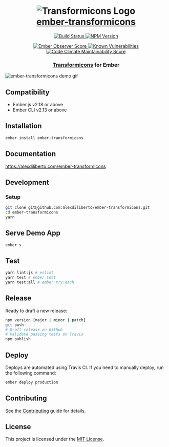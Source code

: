 <h1 align="center">
  <img src="https://cdn.rawgit.com/alexdiliberto/ember-transformicons/master/tests/dummy/public/img/logo.svg" alt="Transformicons Logo">
  <br>
  <a href="https://alexdiliberto.com/ember-transformicons">ember-transformicons</a>
  <br>
</h1>

<p align="center">
  <a href="https://travis-ci.org/alexdiliberto/ember-transformicons">
    <img src="https://travis-ci.org/alexdiliberto/ember-transformicons.svg?branch=master"
      alt="Build Status">
  </a>
  <a href="https://www.npmjs.com/package/ember-transformicons">
    <img src="https://badge.fury.io/js/ember-transformicons.svg"
      alt="NPM Version">
  </a>
</p>
<p align="center">
  <a href="http://emberobserver.com/addons/ember-transformicons">
    <img src="http://emberobserver.com/badges/ember-transformicons.svg"
      alt="Ember Observer Score">
  </a>
  <a href="https://snyk.io/test/github/alexdiliberto/ember-transformicons">
    <img src="https://snyk.io/test/github/alexdiliberto/ember-transformicons/badge.svg"
      alt="Known Vulnerabilities">
  </a>
  <a href="https://codeclimate.com/github/alexdiliberto/ember-transformicons/maintainability">
    <img src="https://api.codeclimate.com/v1/badges/01108fee4bb685fa23dd/maintainability" alt="Code Climate Maintainability Score">
  </a>
</p>

<h3 align="center">
  <a href="http://www.transformicons.com/">Transformicons</a> for Ember
</h4>

![ember-transformicons demo gif][demo-gif]

## Compatibility

* Ember.js v2.18 or above
* Ember CLI v2.13 or above

## Installation

```sh
ember install ember-transformicons
```

## Documentation

https://alexdiliberto.com/ember-transformicons

## Development

### Setup

```sh
git clone git@github.com:alexdiliberto/ember-transformicons.git
cd ember-transformicons
yarn
```

## Serve Demo App

```sh
ember s
```

## Test

```sh
yarn lint:js # eslint
yarn test # ember test
yarn test:all # ember try:each
```

## Release

Ready to draft a new release:

```sh
npm version [major | minor | patch]
git push
# Draft release on Github
# Validate passing tests on Travis 
npm publish
```

## Deploy

Deploys are automated using Travis CI. If you need to manually deploy, run the following command:

```sh
ember deploy production
```

## Contributing

See the [Contributing](CONTRIBUTING.md) guide for details.


## License

This project is licensed under the [MIT License](LICENSE.md).

[demo-gif]: https://raw.githubusercontent.com/alexdiliberto/ember-transformicons/master/demo.gif
